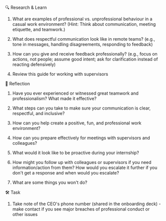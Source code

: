 🔍 Research & Learn

1. What are examples of professional vs. unprofessional behaviour in a casual work environment? (Hint: Think about communication, meeting etiquette, and teamwork.)

2. What does respectful communication look like in remote teams? (e.g., tone in messages, handling disagreements, responding to feedback)

3. How can you give and receive feedback professionally? (e.g., focus on actions, not people; assume good intent; ask for clarification instead of reacting defensively)

4. Review this guide for working with supervisors

📝 Reflection

1. Have you ever experienced or witnessed great teamwork and professionalism? What made it effective?

2. What steps can you take to make sure your communication is clear, respectful, and inclusive?

3. How can you help create a positive, fun, and professional work environment?

4. How can you prepare effectively for meetings with supervisors and colleagues?

5. What would it look like to be proactive during your internship?

6. How might you follow up with colleagues or supervisors if you need information/action from them? How would you escalate it further if you don't get a response and when would you escalate?

7. What are some things you won't do?

🛠️ Task

1. Take note of the CEO's phone number (shared in the onboarding deck) - make contact if you see major breaches of professional conduct or other issues